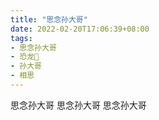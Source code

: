 ```yaml
---
title: "思念孙大哥"
date: 2022-02-20T17:06:39+08:00
tags:
- 思念孙大哥
- 恐龙🦖
- 孙大哥
- 相思
---
```



思念孙大哥
思念孙大哥
思念孙大哥



